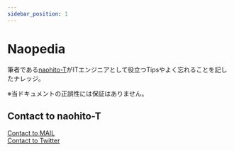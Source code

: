 ```yaml
---
sidebar_position: 1
---
```


# Naopedia

筆者である[naohito-T](https://github.com/naohito-T)がITエンジニアとして役立つTipsやよく忘れることを記したナレッジ。  

※当ドキュメントの正誤性には保証はありません。

## Contact to naohito-T

<a href="mailto:naohito.tanaka0523@gmail.com">Contact to MAIL</a>
<br/>
<a href="https://mobile.twitter.com/naohito___t" target="_blank" rel="noopener noreferrer">Contact to Twitter</a>
